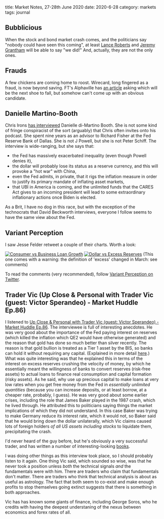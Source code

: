 title: Market Notes, 27-28th June 2020
date: 2020-6-28
category: markets
tags: journal


## Bubblicious


When the stock and bond market crash comes, and the politicians say "nobody could have seen this coming", at least [Lance Roberts](https://www.zerohedge.com/markets/fourth-bubble-instability-problem-debt) and 
[Jeremy Grantham](https://www.zerohedge.com/markets/investing-legend-jeremy-grantham-amazed-unprecedented-stock-bubble)
will be able to say "we did!"
And, actually, they are not the only ones. 


## Frauds


A few chickens are coming home to roost.
Wirecard, long fingered as a fraud, is now beyond saving.
FT's Alphaville has [an article](https://ftalphaville.ft.com/2020/06/26/1593160826000/Who-s-going-to-be-the-next-Wirecard-/) asking which will be the next shoe to fall,
but somehow can't come up with an obvious candidate.


## Danielle Martino-Booth


Chris Irons [has interviewed](https://twitter.com/qtrresearch/status/1274090504439894017) Danielle di-Martino Booth.
She is not some kind of fringe conspiracist of the sort (arguably) that Chris often invites onto his podcast. 
She spent nine years as an advisor to Richard Fisher at the Fed Reserve Bank of Dallas. 
She is not J Powell, but she is not Peter Schiff.
The interview is wide-ranging, but she says that:


* the Fed has massively exacerbated inequality (even though Powell denies it),
* the dollar will probably lose its status as a reserve currency, and this will provoke a "hot war" with China,
* even the Fed admits, in private, that it rigs the inflation measure in order to justify its primary mandate of inflating asset markets, 
* that UBI in America is coming, and the unlimited funds that the CARES Act gives to an incoming president will lead to some extraordinary inflationary actions once Biden is elected.


As a Brit, I have no dog in this race, but with the exception of the technocrats that David Beckworth interviews, 
everyone I follow seems to have the same view about the Fed.


## Variant Perception


I saw Jesse Felder retweet a couple of their charts. Worth a look:


[![Consumer vs Business Loan Growth](https://pbs.twimg.com/media/EbL0hohXsAAPmU7?format=jpg&name=900x900)](https://twitter.com/VrntPerception/status/1275350827033640960/photo/1)
[![Dollar vs Excess Reserves](https://pbs.twimg.com/media/EbbVfkcXgAEJxAV?format=jpg&name=900x900)](https://twitter.com/VrntPerception/status/1276442317201838080/photo/1)
(This one comes with a warning: the definition of 'excess' changed in March: see comments)


To read the comments (very recommended), follow [Variant Perception on Twitter](https://twitter.com/VrntPerception).


## Trader Vic (Up Close & Personal with Trader Vic (guest: Victor Sperandeo) - Market Huddle Ep.86)


I listened to [Up Close & Personal with Trader Vic (guest: Victor Sperandeo) - Market Huddle Ep.86](https://www.youtube.com/watch?v=oUm5xcIISac). The interviewee is full of interesting anecdotes.
He was very good about the importance of the Fed paying interest on reserves (which killed the inflation which QE2 would have otherwise generated) and the reason that gold has done so much better than silver recently. The reason is that gold bullion is treated as a Tier 1 asset by the BIS, so banks can hold it without requiring any capital. (Explained in more detail [here](https://www.pinnacledigest.com/mining-stocks/central-bank-purchases-gold/).) What was quite interesting was that he explained this in terms of the interest on excess reserves crushing the velocity of money, by which he essentially meant the willingness of banks to convert reserves (risk-free assets) to actual loans to finance real consumption and capital formation (risky assets). As he said, why use up precious capital to make loans at very low rates when you get free money from the Fed in *essentially unlimited quantities* (because you can increase deposits, or at least borrow, at a cheaper rate, probably, I guess). He was very good about some earlier crises, including the role that James Baker played in the 1987 crash, which he lived through. He attributed this to politicians saying things the market implications of which they did not understand. In this case Baker was trying to make Germany reduce its interest rate, which it would not, so Baker said that he would bring down the dollar unilaterally, which Vic claims caused lots of foreign holders *of all US assets including stocks* to liquidate them, precipitating the crash. 
 
I'd never heard of the guy before, but he's obviously a very successful trader, and has written a number of interesting-looking [books](https://www.victorsperandeo.com/). 


I was doing other things as this interview took place, so I should probably listen to it again.
One thing Vic said, which sounded so wise, was that he never took a position unless *both* the technical signals *and* the fundamentals were with him.
There are traders who claim that fundamentals don't matter.
There are traders who think that technical analysis is about as useful as astrology.
The fact that both seem to co-exist and make enough profits to stop themselves going extinct suggests that there is something in both approaches.


Vic has has known some giants of finance, including George Soros, who he credits with having the deepest understaning of the nexus between economics and forex rates of all.
